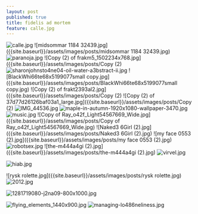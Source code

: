 ```yaml
---
layout: post
published: true
title: fidelis ad mortem
feature: calle.jpg
---
```

![calle.jpg]({{site.baseurl}}/assets/images/posts/calle.jpg)
![midsommar 1184 32439.jpg]({{site.baseurl}}/assets/images/posts/midsommar 1184 32439.jpg)
![paranoja.jpg]({{site.baseurl}}/assets/images/posts/paranoja.jpg)
![Copy (2) of frakm5_1502234x768.jpg]({{site.baseurl}}/assets/images/posts/Copy (2) 
![sharonjohnsto4ne04-oil-water-a3bstract-ii.jpg]({{site.baseurl}}/assets/images/posts/sharonjohnsto4ne04-oil-water-a3bstract-ii.jpg)
![BlackWhi66te68x5199077small copy.jpg]({{site.baseurl}}/assets/images/posts/BlackWhi66te68x5199077small copy.jpg)
![Copy (2) of frakt2393al2.jpg]({{site.baseurl}}/assets/images/posts/Copy (2) 
![Copy (2) of 37d77d26126baf03a1_large.jpg]({{site.baseurl}}/assets/images/posts/Copy (2)
![IMG_44536.jpg]({{site.baseurl}}/assets/images/posts/IMG_44536.jpg)
![maple-in-autumn-1920x1080-wallpaper-3470.jpg]({{site.baseurl}}/assets/images/posts/maple-in-autumn-1920x1080-wallpaper-3470.jpg)
![music.jpg]({{site.baseurl}}/assets/images/posts/music.jpg)
![Copy of Ray_o42f_Light54567669_Wide.jpg]({{site.baseurl}}/assets/images/posts/Copy of Ray_o42f_Light54567669_Wide.jpg)
![Naked3 6Girl (2).jpg]({{site.baseurl}}/assets/images/posts/Naked3 6Girl (2).jpg)
![my face 0553 (2).jpg]({{site.baseurl}}/assets/images/posts/my face 0553 (2).jpg)
![robotsex.jpg]({{site.baseurl}}/assets/images/posts/robotsex.jpg)
![the-m444a4gi (2).jpg]({{site.baseurl}}/assets/images/posts/the-m444a4gi (2).jpg)
![virvel.jpg]({{site.baseurl}}/assets/images/posts/virvel.jpg)





![hiab.jpg]({{site.baseurl}}/assets/images/posts/hiab.jpg)



![rysk rolette.jpg]({{site.baseurl}}/assets/images/posts/rysk rolette.jpg)
![2012.jpg]({{site.baseurl}}/assets/images/posts/2012.jpg)



![1281719080-j2na09-800x1000.jpg]({{site.baseurl}}/assets/images/posts/1281719080-j2na09-800x1000.jpg)

![flying_elements_1440x900.jpg]({{site.baseurl}}/assets/images/posts/flying_elements_1440x900.jpg)
![managing-lo486neliness.jpg]({{site.baseurl}}/assets/images/posts/managing-lo486neliness.jpg)
